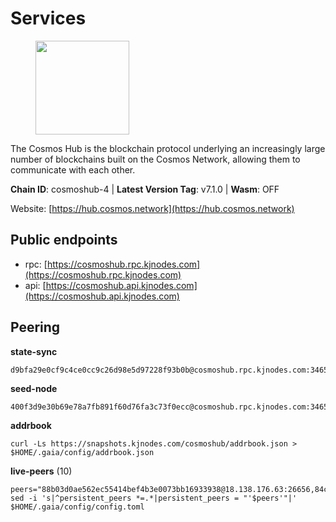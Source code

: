 # Services

<figure><img src="https://raw.githubusercontent.com/kj89/testnet_manuals/main/pingpub/logos/cosmoshub.png" width="150" alt=""><figcaption></figcaption></figure>

The Cosmos Hub is the blockchain protocol underlying an  increasingly large number of blockchains built on the  Cosmos Network, allowing them to communicate with each other.

**Chain ID**: cosmoshub-4 | **Latest Version Tag**: v7.1.0 | **Wasm**: OFF

Website: [https://hub.cosmos.network](https://hub.cosmos.network)


## Public endpoints

* rpc: [https://cosmoshub.rpc.kjnodes.com](https://cosmoshub.rpc.kjnodes.com)
* api: [https://cosmoshub.api.kjnodes.com](https://cosmoshub.api.kjnodes.com)

## Peering

**state-sync**

```
d9bfa29e0cf9c4ce0cc9c26d98e5d97228f93b0b@cosmoshub.rpc.kjnodes.com:34656
```

**seed-node**

```
400f3d9e30b69e78a7fb891f60d76fa3c73f0ecc@cosmoshub.rpc.kjnodes.com:34659
```

**addrbook**
```
curl -Ls https://snapshots.kjnodes.com/cosmoshub/addrbook.json > $HOME/.gaia/config/addrbook.json
```

**live-peers** (10)
```
peers="88b03d0ae562ec55414bef4b3e0073bb16933938@18.138.176.63:26656,84cc83cd09a974a234a3fdb5bb4fd46fd856f8ec@142.132.135.239:26656,89c643c1f8bee0eaa680a304eb067905df986643@95.217.122.233:26656,d9dbd30f7e9ae99dc05645f48f4637c2f4a14645@34.107.9.71:26656,44594a57ce538a21f8558bcb1c9ce560ad879e3e@15.235.114.84:26656,e0ab6c5cc86959853f499236b8297344802ac5f4@5.161.139.201:26656,b4df042182f7c4e1ebcc537e721b9d7f0f8d9c76@51.15.82.190:26656,a35cc47b1025162b82b2220fb7dd20a438866742@157.90.93.245:26656,241b17dba97a2ed3c3747d12781fb86c9706e2d4@89.58.27.86:26656,d9bfa29e0cf9c4ce0cc9c26d98e5d97228f93b0b@144.76.163.233:34656"
sed -i 's|^persistent_peers *=.*|persistent_peers = "'$peers'"|' $HOME/.gaia/config/config.toml
```
